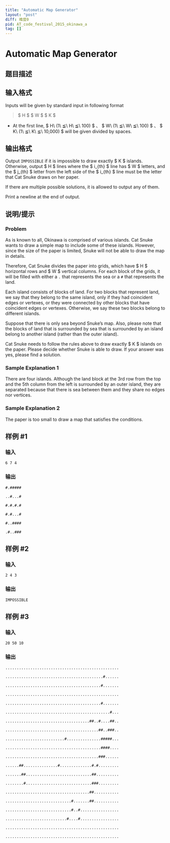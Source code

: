 ```yaml
---
title: "Automatic Map Generator"
layout: "post"
diff: 难度0
pid: AT_code_festival_2015_okinawa_a
tag: []
---
```


# Automatic Map Generator

## 题目描述

[problemUrl]: https://atcoder.jp/contests/code-festival-2015-okinawa-open/tasks/code_festival_2015_okinawa_a



## 输入格式

Inputs will be given by standard input in following format

> $ H $ $ W $ $ K $

- At the first line, $ H\ (1\ ≦\ H\ ≦\ 100) $ 、 $ W\ (1\ ≦\ W\ ≦\ 100) $ 、 $ K\ (1\ ≦\ K\ ≦\ 10,000) $ will be given divided by spaces.

## 输出格式

Output `IMPOSSIBLE` if it is impossible to draw exactly $ K $ islands. Otherwise, output $ H $ lines where the $ i_{th} $ line has $ W $ letters, and the $ j_{th} $ letter from the left side of the $ i_{th} $ line must be the letter that Cat Snuke draws on her paper.

If there are multiple possible solutions, it is allowed to output any of them.

Print a newline at the end of output.

## 说明/提示

### Problem

As is known to all, Okinawa is comprised of various islands. Cat Snuke wants to draw a simple map to include some of these islands. However, since the size of the paper is limited, Snuke will not be able to draw the map in details.

Therefore, Cat Snuke divides the paper into grids, which have $ H $ horizontal rows and $ W $ vertical columns. For each block of the grids, it will be filled with either a `.` that represents the sea or a `#` that represents the land.

Each island consists of blocks of land. For two blocks that represent land, we say that they belong to the same island, only if they had coincident edges or vertexes, or they were connected by other blocks that have coincident edges or vertexes. Otherwise, we say these two blocks belong to different islands.

Suppose that there is only sea beyond Snuke’s map. Also, please note that the blocks of land that is surrounded by sea that is surrounded by an island belong to another island (rather than the outer island).

Cat Snuke needs to follow the rules above to draw exactly $ K $ islands on the paper. Please decide whether Snuke is able to draw. If your answer was yes, please find a solution.

### Sample Explanation 1

There are four islands. Although the land block at the 3rd row from the top and the 5th column from the left is surrounded by an outer island, they are separated because that there is sea between them and they share no edges nor vertices.

### Sample Explanation 2

The paper is too small to draw a map that satisfies the conditions.

## 样例 #1

### 输入

```
6 7 4
```

### 输出

```
#.#####
..#...#
#.#.#.#
#.#...#
#..####
.#..###
```

## 样例 #2

### 输入

```
2 4 3
```

### 输出

```
IMPOSSIBLE
```

## 样例 #3

### 输入

```
20 50 10
```

### 输出

```
..................................................
...........................................#......
..........................................#.......
..................................................
..........................................#.......
..............................................#...
.....................................##..#....##..
.........................................##..###..
..........................#...............#####...
..........................................####....
.........................................###......
......##...............#..............#.#.........
.......##.............................##..........
........#.............................###.........
.....................................##...........
.............................#.......##...........
.............................#..#.................
...........................#....#.................
..................................................
..................................................
```

